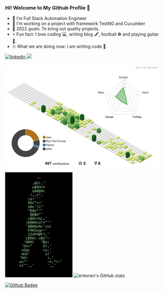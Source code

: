 ### Hi! Welcome to My Github Profile 👋


- 🔭 I’m Full Stack Automation Engineer                                                                            
- 🌱 I'm working on a project with framework TestNG and Cucumber
- 💪 2022 goals: To bring out quality projects.
- ⚡ Fun fact: I love coding 💻, writing blog 🖋️, football ⚽ and playing guitar 🎸. 
- ⏲ What we are doing now: i am writing code 🚀.
<a href="https://www.linkedin.com/in/erolevren/" target="_blank">
<img src=https://img.shields.io/badge/LinkedIn-0077B5?style=for-the-badge&logo=linkedin&logoColor=white alt=linkedin style="margin-bottom: 5px;" />
</a> 
<a target="_blank"href="https://medium.com/@erlevren"><img src="https://img.shields.io/badge/Medium-12100E?style=for-the-badge&logo=medium&logoColor=white" /></a>&nbsp;&nbsp;&nbsp;	


![](./profile-3d-contrib/profile-green-animate.svg)



                                                                                                                                     
<img src="walking-code.gif" width="auto">   ![erlevren's GitHub stats](https://github-readme-stats.vercel.app/api?username=erlevren&theme=dark&show_icons=true)



[![Github Badge](https://img.shields.io/badge/-Github-000?style=quare&labelColor=000&logo=Github&logoColor=white&link=link)](link)











